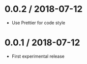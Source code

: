 0.0.2 / 2018-07-12
==================
- Use Prettier for code style

0.0.1 / 2018-07-12
==================
- First experimental release
